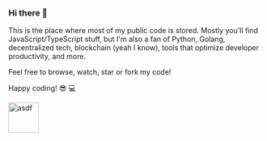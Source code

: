 ### Hi there 👋

This is the place where most of my public code is stored. Mostly you'll find JavaScript/TypeScript stuff, but I'm also a fan of Python, Golang, decentralized tech, blockchain (yeah I know), tools that optimize developer productivity, and more. 

Feel free to browse, watch, star or fork my code! 

Happy coding! :sunglasses: :computer:

<!--
**cktang88/cktang88** is a ✨ _special_ ✨ repository because its `README.md` (this file) appears on your GitHub profile.

Here are some ideas to get you started:

- 🔭 I’m currently working on ...
- 🌱 I’m currently learning ...
- 👯 I’m looking to collaborate on ...
- 🤔 I’m looking for help with ...
- 💬 Ask me about ...
- 📫 How to reach me: ...
- 😄 Pronouns: ...
- ⚡ Fun fact: ...
-->

<a href="https://candybox2.github.io/candybox/" target="_blank"><img src="https://media-exp1.licdn.com/dms/image/C560BAQFb1VUOZvPyVg/company-logo_200_200/0?e=2159024400&v=beta&t=xN_rQfUWsf6Pf9Pq5n3EyEV4-3bamvdEA7fX-R5ykuU" alt="asdf" height="60" width="60"></a>
